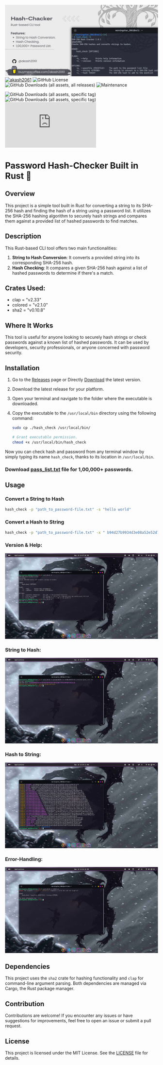 ![Banner](./img/Hash_Check.png)
[![akash2061](https://custom-icon-badges.demolab.com/badge/made%20by%20-Akash%20Soni-556bf2?logo=github&logoColor=white&labelColor=101827)](https://github.com/akash2061)
![GitHub License](https://img.shields.io/github/license/akash2061/RUST-Hash-Checker?style=plastic&color=blue)
![GitHub Downloads (all assets, all releases)](https://img.shields.io/github/downloads/akash2061/RUST-Hash-Checker/total?style=plastic&color=%23c8b6ff)
![Maintenance](https://img.shields.io/badge/maintenance-actively--maintained-brightgreen?style=plastic)

![GitHub Downloads (all assets, specific tag)](https://img.shields.io/github/downloads/akash2061/RUST-Hash-Checker/v1.0.0/total?style=plastic&label=v1.0.0&color=azure)
![GitHub Downloads (all assets, specific tag)](https://img.shields.io/github/downloads/akash2061/RUST-Hash-Checker/v1.0.1/total?style=plastic&label=v1.0.1&color=azure)
![GitHub Downloads (specific asset, all releases)](https://img.shields.io/github/downloads/akash2061/RUST-Hash-Checker/pass_list.txt?style=plastic&label=1_00_000%2B%20Pass_List&color=%2307beb8)


# Password Hash-Checker Built in Rust 🦀

## Overview
This project is a simple tool built in Rust for converting a string to its SHA-256 hash and finding the hash of a string using a password list. It utilizes the SHA-256 hashing algorithm to securely hash strings and compares them against a provided list of hashed passwords to find matches.

## Description
This Rust-based CLI tool offers two main functionalities:
1. **String to Hash Conversion**: It converts a provided string into its corresponding SHA-256 hash.
2. **Hash Checking**: It compares a given SHA-256 hash against a list of hashed passwords to determine if there's a match.

## Crates Used:
+ clap = "v2.33"
+ colored = "v2.1.0"
+ sha2 = "v0.10.8"

## Where It Works
This tool is useful for anyone looking to securely hash strings or check passwords against a known list of hashed passwords. It can be used by developers, security professionals, or anyone concerned with password security.


## Installation

1. Go to the [Releases](https://github.com/akash2061/RUST-Hash-Checker/releases) page or Directly [Download](https://github.com/akash2061/RUST-Hash-Checker/releases/latest/download/hash_check) the latest version.
2. Download the latest release for your platform.
3. Open your terminal and navigate to the folder where the executable is downloaded.
4. Copy the executable to the `/usr/local/bin` directory using the following command:

    ```bash
    sudo cp ./hash_check /usr/local/bin/
    ```
    ```bash
    # Grant executable permission.
    chmod +x /usr/local/bin/hash_check
    ```


Now you can check hash and password from any terminal window by simply typing its name `hash_check`, thanks to its location in `/usr/local/bin`.

### Download [pass_list.txt](https://github.com/akash2061/RUST-Hash-Checker/releases/download/v1.0.0/pass_list.txt) file for 1,00,000+ passwords.

## Usage
### Convert a String to Hash
```bash
hash_check -p "path_to_password-file.txt" -s "hello world"
```
### Convert a Hash to String
```bash
hash_check -p "path_to_password-file.txt" -x " b94d27b9934d3e08a52e52d7da7dabfac484efe37a5380ee9088f7ace2efcde9"
```
### Version & Help:
![Version & Help](img/Version_Help.png)

### String to Hash:
![String to Hash](img/string_to_hash.png)

### Hash to String:
![Hash to String](img/hash_to_string.png)

### Error-Handling:
![Error-Handling](img/error.png)

## Dependencies

This project uses the `sha2` crate for hashing functionality and `clap` for command-line argument parsing. Both dependencies are managed via Cargo, the Rust package manager.

## Contribution

Contributions are welcome! If you encounter any issues or have suggestions for improvements, feel free to open an issue or submit a pull request.

## License

This project is licensed under the MIT License. See the [LICENSE](LICENSE) file for details.
